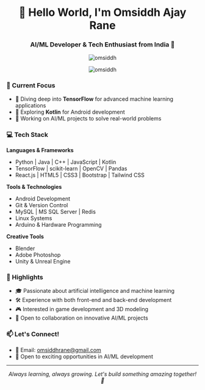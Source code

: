 <h1 align="center">👋 Hello World, I'm Omsiddh Ajay Rane</h1>
<h3 align="center">AI/ML Developer & Tech Enthusiast from India 🚀</h3>

<p align="center">
  <img src="https://github-readme-stats.vercel.app/api?username=omsiddh&show_icons=true&theme=dark&locale=en" alt="omsiddh" />
</p>

<p align="center">
  <img src="https://github-readme-streak-stats.herokuapp.com/?user=omsiddh&theme=dark" alt="omsiddh" />
</p>

### 🎯 Current Focus
- 🌱 Diving deep into **TensorFlow** for advanced machine learning applications
- 📱 Exploring **Kotlin** for Android development
- 🤖 Working on AI/ML projects to solve real-world problems

### 💻 Tech Stack

**Languages & Frameworks**
- Python | Java | C++ | JavaScript | Kotlin
- TensorFlow | scikit-learn | OpenCV | Pandas
- React.js | HTML5 | CSS3 | Bootstrap | Tailwind CSS

**Tools & Technologies**
- Android Development
- Git & Version Control
- MySQL | MS SQL Server | Redis
- Linux Systems
- Arduino & Hardware Programming

**Creative Tools**
- Blender
- Adobe Photoshop
- Unity & Unreal Engine

### 🌟 Highlights
- 🎓 Passionate about artificial intelligence and machine learning
- 🛠️ Experience with both front-end and back-end development
- 🎮 Interested in game development and 3D modeling
- 🤝 Open to collaboration on innovative AI/ML projects

### 📫 Let's Connect!
- 📧 Email: omsiddhrane@gmail.com
- 💼 Open to exciting opportunities in AI/ML development

---
<p align="center">
<em>Always learning, always growing. Let's build something amazing together! 🚀</em>
</p>

